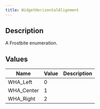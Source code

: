 ```yaml
---
title: WidgetHorisontalAlignment
---
```

## Description

A Frostbite enumeration.

## Values

| Name        | Value | Description |
| ----------- | ----- | ----------- |
| WHA\_Left   | 0     |             |
| WHA\_Center | 1     |             |
| WHA\_Right  | 2     |             |
